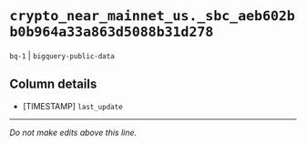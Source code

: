 # `crypto_near_mainnet_us._sbc_aeb602bb0b964a33a863d5088b31d278`
`bq-1` | `bigquery-public-data`

## Column details
* [TIMESTAMP] `last_update`

-------------------------------------------------------------------------------
*Do not make edits above this line.*

